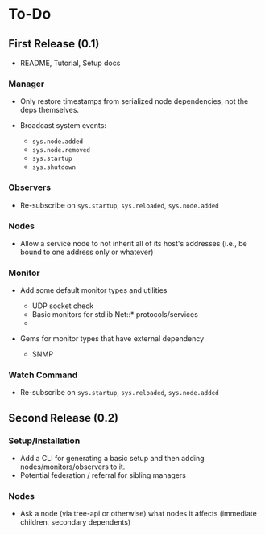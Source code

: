 # To-Do

## First Release (0.1)

* README, Tutorial, Setup docs


### Manager

* Only restore timestamps from serialized node dependencies, not the deps themselves.

* Broadcast system events:
    - `sys.node.added`
    - `sys.node.removed`
    - `sys.startup`
    - `sys.shutdown`


### Observers

* Re-subscribe on `sys.startup`, `sys.reloaded`, `sys.node.added`


### Nodes

* Allow a service node to not inherit all of its host's addresses (i.e., be bound to one address only or whatever)

### Monitor

* Add some default monitor types and utilities
  - UDP socket check
  - Basic monitors for stdlib Net::* protocols/services
  - 

* Gems for monitor types that have external dependency
  - SNMP

### Watch Command

* Re-subscribe on `sys.startup`, `sys.reloaded`, `sys.node.added`


## Second Release (0.2)

### Setup/Installation

* Add a CLI for generating a basic setup and then adding nodes/monitors/observers to it.
* Potential federation / referral for sibling managers

### Nodes

* Ask a node (via tree-api or otherwise) what nodes it affects (immediate children, secondary dependents)
